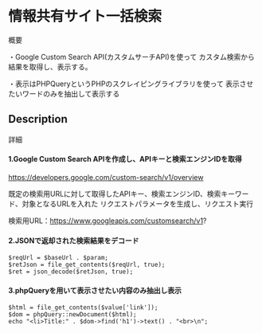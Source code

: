 # 情報共有サイト一括検索
概要

・Google Custom Search API(カスタムサーチAPI)を使って
カスタム検索から結果を取得し、表示する。

・表示はPHPQueryというPHPのスクレイピングライブラリを使って
表示させたいワードのみを抽出して表示する

## Description
詳細

#### 1.Google Custom Search APIを作成し、APIキーと検索エンジンIDを取得
https://developers.google.com/custom-search/v1/overview

既定の検索用URLに対して取得したAPIキー、検索エンジンID、検索キーワード、対象となるURLを入れた
リクエストパラメータを生成し、リクエスト実行

検索用URL：https://www.googleapis.com/customsearch/v1?

#### 2.JSONで返却された検索結果をデコード

```
$reqUrl = $baseUrl . $param;
$retJson = file_get_contents($reqUrl, true);
$ret = json_decode($retJson, true);
```

#### 3.phpQueryを用いて表示させたい内容のみ抽出し表示

```
$html = file_get_contents($value['link']);
$dom = phpQuery::newDocument($html);
echo "<li>Title:" . $dom->find('h1')->text() . "<br>\n";
```


